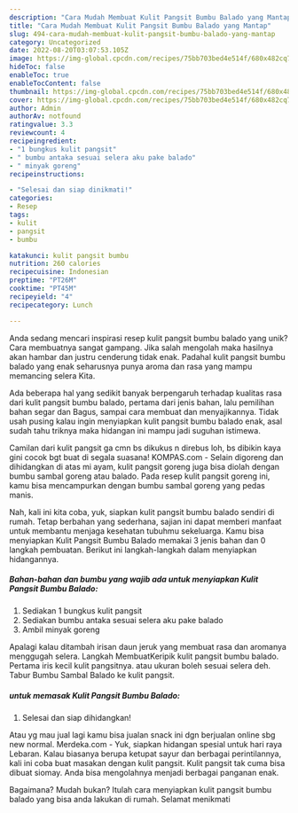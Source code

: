 ```yaml
---
description: "Cara Mudah Membuat Kulit Pangsit Bumbu Balado yang Mantap"
title: "Cara Mudah Membuat Kulit Pangsit Bumbu Balado yang Mantap"
slug: 494-cara-mudah-membuat-kulit-pangsit-bumbu-balado-yang-mantap
category: Uncategorized
date: 2022-08-20T03:07:53.105Z
image: https://img-global.cpcdn.com/recipes/75bb703bed4e514f/680x482cq70/kulit-pangsit-bumbu-balado-foto-resep-utama.jpg
hideToc: false
enableToc: true
enableTocContent: false
thumbnail: https://img-global.cpcdn.com/recipes/75bb703bed4e514f/680x482cq70/kulit-pangsit-bumbu-balado-foto-resep-utama.jpg
cover: https://img-global.cpcdn.com/recipes/75bb703bed4e514f/680x482cq70/kulit-pangsit-bumbu-balado-foto-resep-utama.jpg
author: Admin
authorAv: notfound
ratingvalue: 3.3
reviewcount: 4
recipeingredient:
- "1 bungkus kulit pangsit"
- " bumbu antaka sesuai selera aku pake balado"
- " minyak goreng"
recipeinstructions:

- "Selesai dan siap dinikmati!"
categories:
- Resep
tags:
- kulit
- pangsit
- bumbu

katakunci: kulit pangsit bumbu 
nutrition: 260 calories
recipecuisine: Indonesian
preptime: "PT26M"
cooktime: "PT45M"
recipeyield: "4"
recipecategory: Lunch

---
```





Anda sedang mencari inspirasi resep kulit pangsit bumbu balado yang unik? Cara membuatnya sangat gampang. Jika salah mengolah maka hasilnya akan hambar dan justru cenderung tidak enak. Padahal kulit pangsit bumbu balado yang enak seharusnya punya aroma dan rasa yang mampu memancing selera Kita.





Ada beberapa hal yang sedikit banyak berpengaruh terhadap kualitas rasa dari kulit pangsit bumbu balado, pertama dari jenis bahan, lalu pemilihan bahan segar dan Bagus, sampai cara membuat dan menyajikannya. Tidak usah pusing kalau ingin menyiapkan kulit pangsit bumbu balado enak,      asal sudah tahu triknya maka hidangan ini mampu jadi suguhan istimewa.














Camilan dari kulit pangsit ga cmn bs dikukus n direbus loh, bs dibikin kaya gini cocok bgt buat di segala suasana! KOMPAS.com - Selain digoreng dan dihidangkan di atas mi ayam, kulit pangsit goreng juga bisa diolah dengan bumbu sambal goreng atau balado. Pada resep kulit pangsit goreng ini, kamu bisa mencampurkan dengan bumbu sambal goreng yang pedas manis.






Nah, kali ini kita coba, yuk, siapkan kulit pangsit bumbu balado sendiri di rumah. Tetap berbahan yang sederhana, sajian ini dapat memberi manfaat untuk membantu menjaga kesehatan tubuhmu sekeluarga. Kamu bisa menyiapkan Kulit Pangsit Bumbu Balado memakai 3 jenis bahan dan 0 langkah pembuatan. Berikut ini langkah-langkah dalam menyiapkan hidangannya.

<!--inarticleads1-->

##### Bahan-bahan dan bumbu yang wajib ada untuk menyiapkan Kulit Pangsit Bumbu Balado:

1. Sediakan 1 bungkus kulit pangsit
1. Sediakan  bumbu antaka sesuai selera aku pake balado
1. Ambil  minyak goreng


Apalagi kalau ditambah irisan daun jeruk yang membuat rasa dan aromanya menggugah selera. Langkah MembuatKeripik kulit pangsit bumbu balado. Pertama iris kecil kulit pangsitnya. atau ukuran boleh sesuai selera deh. Tabur Bumbu Sambal Balado ke kulit pangsit. 

<!--inarticleads2-->

#####  untuk memasak Kulit Pangsit Bumbu Balado:


1. Selesai dan siap dihidangkan!

Atau yg mau jual lagi kamu bisa jualan snack ini dgn berjualan online sbg new normal. Merdeka.com - Yuk, siapkan hidangan spesial untuk hari raya Lebaran. Kalau biasanya berupa ketupat sayur dan berbagai perintilannya, kali ini coba buat masakan dengan kulit pangsit. Kulit pangsit tak cuma bisa dibuat siomay. Anda bisa mengolahnya menjadi berbagai panganan enak. 

Bagaimana? Mudah bukan? Itulah cara menyiapkan kulit pangsit bumbu balado yang bisa anda lakukan di rumah. Selamat menikmati
